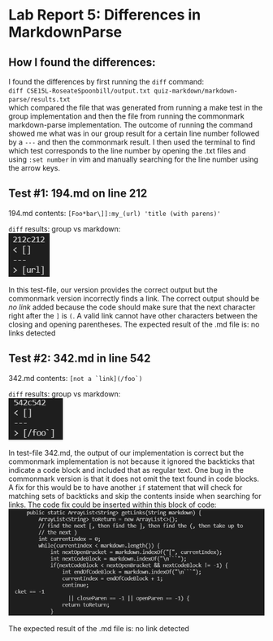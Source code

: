# **Lab Report 5: Differences in MarkdownParse**

## How I found the differences:
I found the differences by first running the `diff` command: <br />
`diff CSE15L-RoseateSpoonbill/output.txt quiz-markdown/markdown-parse/results.txt` <br />
which compared the file that was generated from running a make test in the group implementation and then the file from running the commonmark markdown-parse implementation. The outcome of running the command showed me what was in our group result for a certain line number followed by a `---` and then the commonmark result. I then used the terminal to find which test corresponds to the line number by opening the .txt files and using `:set number` in vim and manually searching for the line number using the arrow keys.
## Test #1: 194.md on line 212
194.md contents: ``[Foo*bar\]]:my_(url) 'title (with parens)' ``

`diff` results: group vs markdown: <br />
![diff212](photos\diff212.PNG)
<br />

In this test-file, our version provides the correct output but the commonmark version incorrectly finds a link. The correct output should be *no link* added because the code should make sure that the next character right after the `]` is `(`. A valid link cannot have other characters between the closing and opening parentheses.
The expected result of the .md file is: no links detected <br />

## Test #2: 342.md in line 542
342.md contents: ``[not a `link](/foo`)``

`diff` results: group vs markdown: <br />
![diff542](photos\diff542.PNG)
<br />

In test-file 342.md, the output of our implementation is correct but the commonmark implementation is not because it ignored the backticks that indicate a code block and included that as regular text. One bug in the commonmark version is that it does not omit the text found in code blocks. A fix for this would be to have another `if` statement that will check for matching sets of backticks and skip the contents inside when searching for links.
The code fix could be inserted within this block of code: <br />
![code](photos\212codefix.PNG)

The expected result of the .md file is: no link detected <br />